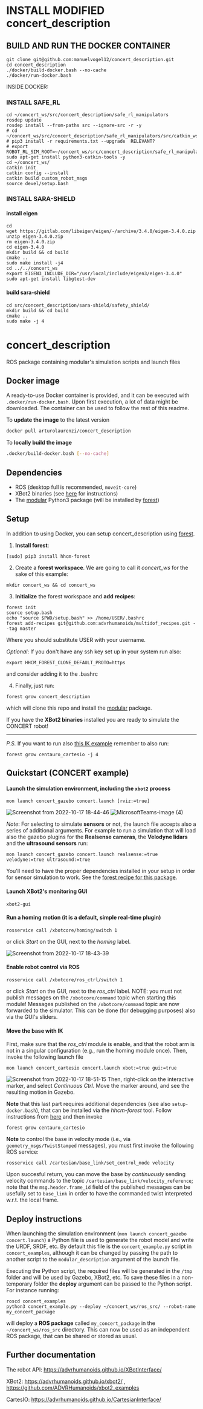 # INSTALL MODIFIED concert_description
## BUILD AND RUN THE DOCKER CONTAINER
```
git clone git@github.com:manuelvogel12/concert_description.git
cd concert_description
./docker/build-docker.bash --no-cache 
./docker/run-docker.bash
```

INSIDE DOCKER: 
### INSTALL SAFE_RL
```
cd ~/concert_ws/src/concert_description/safe_rl_manipulators
rosdep update
rosdep install --from-paths src --ignore-src -r -y
# cd ~/concert_ws/src/concert_description/safe_rl_manipulators/src/catkin_ws
# pip3 install -r requirements.txt --upgrade  RELEVANT?
# export ROBOT_RL_SIM_ROOT=~/concert_ws/src/concert_description/safe_rl_manipulators/src/catkin_ws
sudo apt-get install python3-catkin-tools -y
cd ~/concert_ws/
catkin init
catkin config --install
catkin build custom_robot_msgs
source devel/setup.bash
```
### INSTALL SARA-SHIELD
#### install eigen
```
cd
wget https://gitlab.com/libeigen/eigen/-/archive/3.4.0/eigen-3.4.0.zip
unzip eigen-3.4.0.zip
rm eigen-3.4.0.zip
cd eigen-3.4.0
mkdir build && cd build
cmake ..
sudo make install -j4
cd ../../concert_ws
export EIGEN3_INCLUDE_DIR="/usr/local/include/eigen3/eigen-3.4.0"
sudo apt-get install libgtest-dev
```
#### build sara-shield
```
cd src/concert_description/sara-shield/safety_shield/
mkdir build && cd build
cmake ..
sudo make -j 4
```


# concert_description
ROS package containing modular's simulation scripts and launch files

## Docker image
A ready-to-use Docker container is provided, and it can be executed with `.docker/run-docker.bash`. Upon
first execution, a lot of data might be downloaded. The container can be used to follow the rest 
of this readme.

To **update the image** to the latest version
```bash
docker pull arturolaurenzi/concert_description
```

To **locally build the image** 
```bash
.docker/build-docker.bash [--no-cache] 
```

## Dependencies

 - ROS (desktop full is recommended, `moveit-core`)
 - XBot2 binaries (see [here](https://advrhumanoids.github.io/xbot2/quickstart.html#system-setup) for instructions)
 - The [modular](https://github.com/ADVRHumanoids/modular_hhcm) Python3 package (will be installed by [forest](https://github.com/ADVRHumanoids/forest))
 
## Setup
In addition to using Docker, you can setup concert_description using [forest](https://github.com/ADVRHumanoids/forest). 

1. **Install forest**:
```
[sudo] pip3 install hhcm-forest
```

2. Create a **forest workspace**. We are going to call it *concert_ws* for the sake of this example:
```
mkdir concert_ws && cd concert_ws
```

3. **Initialize** the forest workspace and **add recipes**: 
```
forest init
source setup.bash
echo "source $PWD/setup.bash" >> /home/USER/.bashrc
forest add-recipes git@github.com:advrhumanoids/multidof_recipes.git --tag master 
```
Where you should substitute USER with your username.

*Optional*: If you don't have any ssh key set up in your system run also:
```
export HHCM_FOREST_CLONE_DEFAULT_PROTO=https
```
and consider adding it to the .bashrc

4. Finally, just run:
```
forest grow concert_description
```
which will clone this repo and install the [modular](https://github.com/ADVRHumanoids/modular_hhcm) package. 

If you have the **XBot2 binaries** installed you are ready to simulate the CONCERT robot!

---

*P.S.* If you want to run also [this IK example](https://github.com/ADVRHumanoids/concert_description#move-the-base-with-ik) remember to also run:
```
forest grow centauro_cartesio -j 4
```


<!-- Drop into a catkin workspace's `src/` folder. If you're using `catkin_tools`, you might need to build the workspace. -->
 
## Quickstart (CONCERT example)

#### Launch the simulation environment, including the `xbot2` process
```
mon launch concert_gazebo concert.launch [rviz:=true]
```
![Screenshot from 2022-10-17 18-44-46](https://user-images.githubusercontent.com/22152172/196235597-9850b985-72cf-4bfd-a0e3-28dedcb12420.png)
![MicrosoftTeams-image (4)](https://user-images.githubusercontent.com/22152172/209342651-12d59ce9-7d62-43fe-8a55-970304862c75.png)

*Note*: For selecting to simulate **sensors** or not, the launch file accepts also a series of additional arguments. 
For example to run a simulation that will load also the gazebo plugins for the **Realsense cameras**, the **Velodyne lidars** and the **ultrasound sensors** run:
```
mon launch concert_gazebo concert.launch realsense:=true velodyne:=true ultrasound:=true
```
You'll need to have the proper dependencies installed in your setup in order for sensor simulation to work. See the [forest recipe for this package](https://github.com/ADVRHumanoids/multidof_recipes/blob/master/recipes/concert_description.yaml).

#### Launch XBot2's monitoring GUI
```
xbot2-gui
```

#### Run a homing motion (it is a default, simple real-time plugin)
```
rosservice call /xbotcore/homing/switch 1
```
or click *Start* on the GUI, next to the *homing* label. 

![Screenshot from 2022-10-17 18-43-39](https://user-images.githubusercontent.com/22152172/196235414-8a4d1282-0122-416d-bf4a-04242abe7d32.png)

#### Enable robot control via ROS
```
rosservice call /xbotcore/ros_ctrl/switch 1
```
or click *Start* on the GUI, next to the *ros_ctrl* label. NOTE: you must not publish messages on the `/xbotcore/command` topic when starting this module!
Messages published on the `/xbotcore/command` topic are now forwarded to the simulator. This can be done (for debugging purposes) also via the GUI's sliders.

#### Move the base with IK 
First, make sure that the *ros_ctrl* module is enable, and that the robot arm is not in a singular configuration (e.g., run the homing module once). Then, invoke the following launch file
```
mon launch concert_cartesio concert.launch xbot:=true gui:=true
```
![Screenshot from 2022-10-17 18-51-15](https://user-images.githubusercontent.com/22152172/196236956-f50d8b5a-fea2-4c0a-865f-bfdf74d216f0.png)
Then, right-click on the interactive marker, and select *Continuous Ctrl*. Move the marker around, and see the resulting motion in Gazebo.

**Note** that this last part requires additional dependencies (see also `setup-docker.bash`), that can be installed via the *hhcm-forest* tool. Follow instructions from [here](https://github.com/ADVRHumanoids/multidof_recipes) and then invoke
```
forest grow centauro_cartesio
```

**Note** to control the base in velocity mode (i.e., via `geometry_msgs/TwistStamped` messages), you must first invoke the following ROS service:
```
rosservice call /cartesian/base_link/set_control_mode velocity
```
Upon succesful return, you can move the base by *continuously* sending velocity commands to the topic `/cartesian/base_link/velocity_reference`; note that the `msg.header.frame_id` field of the published messages can be usefully set to `base_link` in order to have the commanded twist interpreted w.r.t. the local frame.

## Deploy instructions

When launching the simulation environment (`mon launch concert_gazebo concert.launch`) a Python file is used to generate the robot model and write the URDF, SRDF, etc. By default this file is the `concert_example.py` script in `concert_examples`, although it can be changed by passing the path to another script to the `modular_description` argument of the launch file.

Executing the Python script, the required files will be generated in the `/tmp` folder and will be used by Gazebo, XBot2, etc. To save these files in a non-temporary folder the **deploy** argument can be passed to the Python script. For instance running:
```
roscd concert_examples
python3 concert_example.py --deploy ~/concert_ws/ros_src/ --robot-name my_concert_package
```
will deploy a **ROS package** called `my_concert_package` in the `~/concert_ws/ros_src` directory. This can now be used as an independent ROS package, that can be shared or stored as usual.

## Further documentation

The robot API: https://advrhumanoids.github.io/XBotInterface/

XBot2: https://advrhumanoids.github.io/xbot2/ , https://github.com/ADVRHumanoids/xbot2_examples

CartesIO: https://advrhumanoids.github.io/CartesianInterface/
